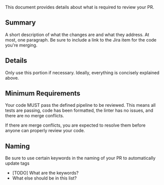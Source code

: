 This document provides details about what is required to review your PR.

## Summary ##
A short description of what the changes are and what they address. At most, one paragraph. Be sure to include a link to the Jira item for the code you're merging.

## Details ##
Only use this portion if necessary. Ideally, everything is concisely explained above.

## Minimum Requirements ##
Your code MUST pass the defined pipeline to be reviewed. This means all tests are passing, code has been formatted, the linter has no issues, and there are no merge conflicts.

If there are merge conflicts, you are expected to resolve them before anyone can properly review your code.

## Naming ##
Be sure to use certain keywords in the naming of your PR to automatically update tags
- [TODO] What are the keywords?
- What else should be in this list?
